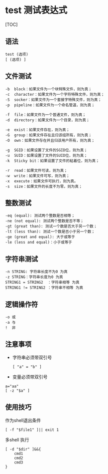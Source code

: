 # test 测试表达式

[TOC]

## 语法

```
test (选项)
[ (选项) ]
```

## 文件测试

```
-b  block：如果文件为一个块特殊文件，则为真；
-c  character：如果文件为一个字符特殊文件，则为真；
-S  socker：如果文件为一个套接字特殊文件，则为真；
-p  pipeline：如果文件为一个命名管道，则为真；

-f  file：如果文件为一个普通文件，则为真；
-d  directory：如果文件为一个目录，则为真；

-e  exist：如果文件存在，则为真；
-G  group：如果文件存在且归该组所有，则为真；
-O  own：如果文件存在并且归该用户所有，则为真；

-g  SGID：如果设置了文件的SGID位，则为真；
-u  SUID：如果设置了文件的SUID位，则为真；
-k  Sticky bit：如果设置了文件的粘着位，则为真；

-r  read：如果文件可读，则为真；
-w  write：如果文件可写，则为真；
-x  execute：如果文件可执行，则为真。
-s  size：如果文件的长度不为零，则为真；
```



## 整数测试

```
-eq (equal): 测试两个整数是否相等；
-ne (not equal): 测试两个整数是否不等；
-gt (great than): 测试一个数是否大于另一个数；
-lt (less than): 测试一个数是否小于另一个数；
-ge (great and equal): 大于或等于
-le (less and equal)：小于或等于
```



## 字符串测试

```
-n STRING: 字符串长度不为0 为真
-z STRING：字符串长度为0 为真
STRING1 = STRING2  ：字符串相等 为真
STRING1 != STRING2 ：字符串不相等 为真
```

## 逻辑操作符

```
-o 或
-a 与
!  非
```





## 注意事项

- 字符串必须带双引号

  ```
  [ "a" = "b" ]
  ```

- 变量必须带双引号

```
a="aa"
[ -z "$a" ]
```

## 使用技巧

作为shell退出条件

```
[ -f "$file1" ]|| exit 1
```

多shell 执行

```
[ -d "$dir" ]&&{
    cmd1
    cmd2
    cmd3
}
```

